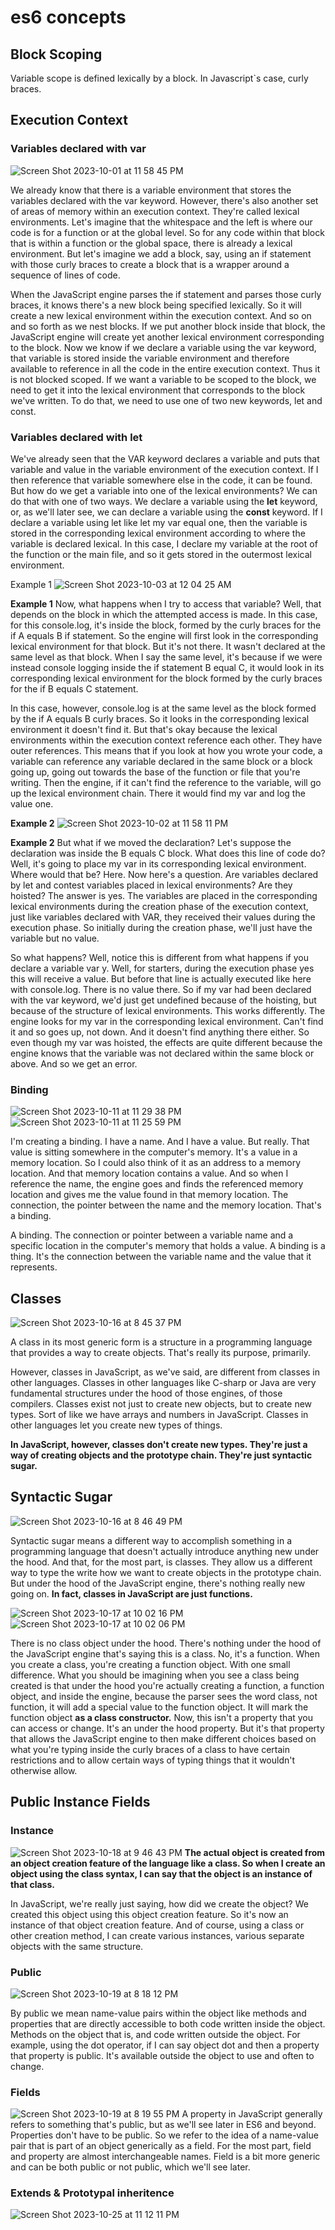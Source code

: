# es6 concepts

## Block Scoping
Variable scope is defined lexically by a block. In Javascript`s case, curly braces.


## Execution Context
### Variables declared with var
![Screen Shot 2023-10-01 at 11 58 45 PM](https://github.com/gauripatil/es6/assets/3206551/419e415f-05c0-4b5b-bbd9-747715a9c65f)

We already know that there is a variable environment that stores the variables declared with the var keyword.
However, there's also another set of areas of memory within an execution context. 
They're called lexical environments. Let's imagine that the whitespace and the left is where our code is for a function or at the global level. So for any code within that block that is within a function or the global space, there is already a lexical environment. But let's imagine we add a block, say, using an if statement with those curly braces to create a block that is a wrapper around a sequence of lines of code.

When the JavaScript engine parses the if statement and parses those curly braces, it knows there's a new block being specified lexically. So it will create a new lexical environment within the execution context. And so on and so forth as we nest blocks.
If we put another block inside that block, the JavaScript engine will create yet another lexical environment
corresponding to the block.
Now we know if we declare a variable using the var keyword, that variable is stored inside the variable
environment and therefore available to reference in all the code in the entire execution context.
Thus it is not blocked scoped.
If we want a variable to be scoped to the block, we need to get it into the lexical environment that
corresponds to the block we've written. To do that, we need to use one of two new keywords, let and const.

### Variables declared with let
We've already seen that the VAR keyword declares a variable and puts that variable and value in the variable environment of the execution context. If I then reference that variable somewhere else in the code, it can be found. But how do we get a variable into one of the lexical environments? We can do that with one of two ways. We declare a variable using the **let** keyword, or, as we'll later see, we can declare a variable using the **const** keyword. If I declare a variable using let like let my var equal one, then the variable is stored in the corresponding lexical environment according to where the variable is declared lexical. In this case, I declare my variable at the root of the function or the main file, and so it gets stored in the outermost lexical environment.

Example 1
![Screen Shot 2023-10-03 at 12 04 25 AM](https://github.com/gauripatil/es6/assets/3206551/55e45221-c26e-457c-8031-66997280ea8d)

**Example 1**
Now, what happens when I try to access that variable? Well, that depends on the block in which the attempted access is made. In this case, for this console.log, it's inside the block, formed by the curly braces for the if A equals B if statement.
So the engine will first look in the corresponding lexical environment for that block. But it's not there. It wasn't declared at the same level as that block. When I say the same level, it's because if we were instead console logging inside the if statement B equal C, it would look in its corresponding lexical environment for the block formed by the curly
braces for the if B equals C statement.

In this case, however, console.log is at the same level as the block formed by the if A equals B curly braces. So it looks in the corresponding lexical environment it doesn't find it. But that's okay because the lexical environments within the execution context reference each other. They have outer references. This means that if you look at how you wrote your code, a variable can reference any variable declared in the same block or a block going up, going out towards the base of the function or file that you're writing. Then the engine, if it can't find the reference to the variable, will go up the lexical environment chain. There it would find my var and log the value one. 

**Example 2**
![Screen Shot 2023-10-02 at 11 58 11 PM](https://github.com/gauripatil/es6/assets/3206551/59f576ea-2c4e-4071-bc6d-296ad7f69d7a)

**Example 2**
But what if we moved the declaration? Let's suppose the declaration was inside the B equals C block. What does this line of code do? Well, it's going to place my var in its corresponding lexical environment. Where would that be? Here. Now here's a question. Are variables declared by let and contest variables placed in lexical environments? Are they hoisted? The answer is yes. The variables are placed in the corresponding lexical environments during the creation phase of the execution context, just like variables declared with VAR, they received their values during the execution phase. So initially during the creation phase, we'll just have the variable but no value.

So what happens?
Well, notice this is different from what happens if you declare a variable var y. Well, for starters, during the execution phase yes this will receive a value. But before that line is actually executed like here with console.log. There is no value there. So if my var had been declared with the var keyword, we'd just get undefined because of the hoisting, but because of the structure of lexical environments. This works differently. The engine looks for my var in the corresponding lexical environment. Can't find it and so goes up, not down. And it doesn't find anything there either. So even though my var was hoisted, the effects are quite different because the engine knows that the variable was not declared within the same block or above. And so we get an error.


### Binding

![Screen Shot 2023-10-11 at 11 29 38 PM](https://github.com/gauripatil/es6/assets/3206551/cf38c1a2-c515-47b2-9502-6ce5379bc47d)
![Screen Shot 2023-10-11 at 11 25 59 PM](https://github.com/gauripatil/es6/assets/3206551/ee721aac-a82f-4fa0-8a71-64ca9835ab1a)

I'm creating a binding. I have a name. And I have a value. But really. That value is sitting somewhere in the computer's memory. It's a value in a memory location. So I could also think of it as an address to a memory location. And that memory location contains a value. And so when I reference the name, the engine goes and finds the referenced memory location and gives me the value found in that memory location. The connection, the pointer between the name and the memory location. That's a binding.

A binding.
The connection or pointer between a variable name and a specific location in the computer's memory that holds a value. A binding is a thing. It's the connection between the variable name and the value that it represents.

## Classes
![Screen Shot 2023-10-16 at 8 45 37 PM](https://github.com/gauripatil/es6/assets/3206551/1d5427ed-ed9d-4ea4-9a80-73f07d68fdc9)

A class in its most generic form is a structure in a programming language that provides a way to create objects. That's really its purpose, primarily.

However, classes in JavaScript, as we've said, are different from classes in other languages. Classes in other languages like C-sharp or Java are very fundamental structures under the hood of those engines, of those compilers. Classes exist not just to create new objects, but to create new types. Sort of like we have arrays and numbers in JavaScript. Classes in other languages let you create new types of things.

**In JavaScript, however, classes don't create new types. They're just a way of creating objects and the prototype chain. They're just syntactic sugar.**

## Syntactic Sugar
![Screen Shot 2023-10-16 at 8 46 49 PM](https://github.com/gauripatil/es6/assets/3206551/cd5fc05d-b37d-47bc-8136-74a1e4f65365)

Syntactic sugar means a different way to accomplish something in a programming language that doesn't actually introduce anything new under the hood. And that, for the most part, is classes. They allow us a different way to type the write how we want to create objects in the prototype chain. But under the hood of the JavaScript engine, there's nothing really new going on.
**In fact, classes in JavaScript are just functions.**

![Screen Shot 2023-10-17 at 10 02 16 PM](https://github.com/gauripatil/es6/assets/3206551/06d020f4-c6fd-4693-b9c3-9d09fe4aa8d9)
![Screen Shot 2023-10-17 at 10 02 06 PM](https://github.com/gauripatil/es6/assets/3206551/05c7fb16-4d37-44e6-ada1-24206b9ebed9)

There is no class object under the hood. There's nothing under the hood of the JavaScript engine that's saying this is a class. No, it's a function.
When you create a class, you're creating a function object.
With one small difference.
What you should be imagining when you see a class being created is that under the hood you're actually creating a function, a function object, and inside the engine, because the parser sees the word class, not function, it will add a special value to the function object. It will mark the function object **as a class constructor.**
Now, this isn't a property that you can access or change. It's an under the hood property.
But it's that property that allows the JavaScript engine to then make different choices based on what you're typing inside the curly braces of a class to have certain restrictions and to allow certain ways of typing things that it wouldn't otherwise allow.


## Public Instance Fields

### Instance
![Screen Shot 2023-10-18 at 9 46 43 PM](https://github.com/gauripatil/es6/assets/3206551/c8893329-522d-4891-8581-d96465b7717a)
**The actual object is created from an object creation feature of the language like a class. So when I create an object using the class syntax, I can say that the object is an instance of that class.**

In JavaScript, we're really just saying, how did we create the object? We created this object using this object creation feature. So it's now an instance of that object creation feature. And of course, using a class or other creation method, I can create various instances, various separate objects with the same structure.

### Public
![Screen Shot 2023-10-19 at 8 18 12 PM](https://github.com/gauripatil/es6/assets/3206551/a4adebbb-4f64-40db-9ad1-9276e4b7bcdd)

By public we mean name-value pairs within the object like methods and properties that are directly accessible to both code written inside the object. Methods on the object that is, and code written outside the object. For example, using the dot operator, if I can say object dot and then a property that property is public. It's available outside the object to use and often to change.

### Fields
![Screen Shot 2023-10-19 at 8 19 55 PM](https://github.com/gauripatil/es6/assets/3206551/b936626c-7ccf-4fa7-9bc7-5f8ef0622a46)
A property in JavaScript generally refers to something that's public, but as we'll see later in ES6 and beyond. Properties don't have to be public. So we refer to the idea of a name-value pair that is part of an object generically as a field. For the most part, field and property are almost interchangeable names. Field is a bit more generic and can be both public or not public, which we'll see later.


### Extends & Prototypal inheritence
![Screen Shot 2023-10-25 at 11 12 11 PM](https://github.com/gauripatil/es6/assets/3206551/10e30715-1a31-4342-8425-522de105b1dd)
